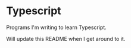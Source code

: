 # Typescript
Programs I'm writing to learn Typescript.

Will update this README when I get around to it.
